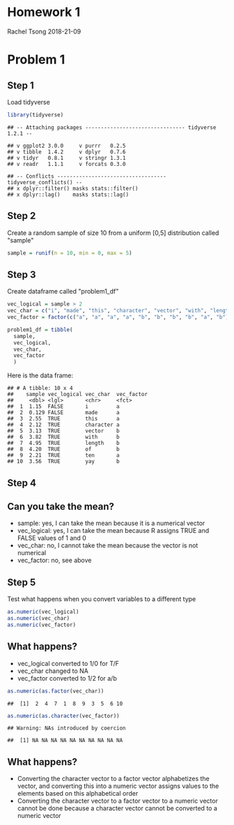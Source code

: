 Homework 1
================
Rachel Tsong
2018-21-09

Problem 1
=========

Step 1
------

Load tidyverse

``` r
library(tidyverse)
```

    ## -- Attaching packages -------------------------------- tidyverse 1.2.1 --

    ## v ggplot2 3.0.0     v purrr   0.2.5
    ## v tibble  1.4.2     v dplyr   0.7.6
    ## v tidyr   0.8.1     v stringr 1.3.1
    ## v readr   1.1.1     v forcats 0.3.0

    ## -- Conflicts ----------------------------------- tidyverse_conflicts() --
    ## x dplyr::filter() masks stats::filter()
    ## x dplyr::lag()    masks stats::lag()

Step 2
------

Create a random sample of size 10 from a uniform \[0,5\] distribution called "sample"

``` r
sample = runif(n = 10, min = 0, max = 5)
```

Step 3
------

Create dataframe called "problem1\_df"

``` r
vec_logical = sample > 2
vec_char = c("i", "made", "this", "character", "vector", "with", "length", "of", "ten", "yay")
vec_factor = factor(c("a", "a", "a", "a", "b", "b", "b", "b", "a", "b"))

problem1_df = tibble(
  sample,
  vec_logical,
  vec_char,
  vec_factor
  )
```

Here is the data frame:

    ## # A tibble: 10 x 4
    ##    sample vec_logical vec_char  vec_factor
    ##     <dbl> <lgl>       <chr>     <fct>     
    ##  1  1.15  FALSE       i         a         
    ##  2  0.129 FALSE       made      a         
    ##  3  2.55  TRUE        this      a         
    ##  4  2.12  TRUE        character a         
    ##  5  3.13  TRUE        vector    b         
    ##  6  3.82  TRUE        with      b         
    ##  7  4.95  TRUE        length    b         
    ##  8  4.20  TRUE        of        b         
    ##  9  2.21  TRUE        ten       a         
    ## 10  3.56  TRUE        yay       b

Step 4
------

Can you take the mean?
----------------------

-   sample: yes, I can take the mean because it is a numerical vector
-   vec\_logical: yes, I can take the mean because R assigns TRUE and FALSE values of 1 and 0
-   vec\_char: no, I cannot take the mean because the vector is not numerical
-   vec\_factor: no, see above

Step 5
------

Test what happens when you convert variables to a different type

``` r
as.numeric(vec_logical)
as.numeric(vec_char)
as.numeric(vec_factor)
```

What happens?
-------------

-   vec\_logical converted to 1/0 for T/F
-   vec\_char changed to NA
-   vec\_factor converted to 1/2 for a/b

``` r
as.numeric(as.factor(vec_char))
```

    ##  [1]  2  4  7  1  8  9  3  5  6 10

``` r
as.numeric(as.character(vec_factor))
```

    ## Warning: NAs introduced by coercion

    ##  [1] NA NA NA NA NA NA NA NA NA NA

What happens?
-------------

-   Converting the character vector to a factor vector alphabetizes the vector, and converting this into a numeric vector assigns values to the elements based on this alphabetical order
-   Converting the character vector to a factor vector to a numeric vector cannot be done because a character vector cannot be converted to a numeric vector
